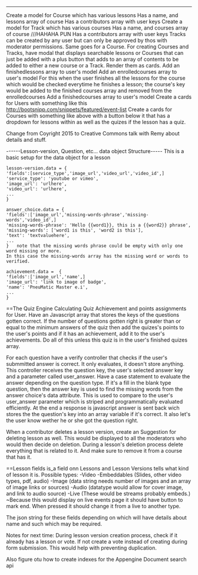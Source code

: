 ---------------------------------------------------
Create a model for Course which has various lessons
	Has a name, and lessons array of course
	Has a contributors array with user keys
Create a model for Track which has various courses
	Has a name, and courses array of course ///HAHAHA PUN
	Has a contributors array with user keys
	Tracks can be created by any user but can only be approved by thos with moderator permissions. Same goes for a Course.
	For creating Courses and Tracks, have modal that displays searchable lessons or Courses that can just be added with a plus button that adds to an array of contents to be added to either a new course or a Track. Render them as cards.
Add an finishedlessons array to user's model
Add an enrolledcourses array to user's model
	For this when the user finishes all the lessons for the course which would be checked everytime he finishes a lesson; the course's key would be added to the finished courses array and removed from the enrolledcourses
Add a finishedcourses array to user's model
Create a cards for Users with something like this http://bootsnipp.com/snippets/featured/event-list
Create a cards for Courses with something like above with a button below it that has a dropdown for lessons within as well as the quizes if the lesson has a quiz.

Change from Coyright 2015 to Creative Commons talk with Remy about details and stuff.


------Lesson-version, Question, etc... data object Structure-----
	This is a basic setup for the data object for a lesson

	lesson-version.data = {
	'fields':[service_type','image_url','video_url','video_id',]
	'service_type': 'youtube or vimeo',
	'image_url': 'urlhere',
	'video_url': 'urlhere',
	...
	}

	answer_choice.data = {
	'fields':['image_url','missing-words-phrase','missing-words','video_id',]
	'missing-words-phrase': 'Hello {{word1}}, this is a {{word2}} phrase',
	'missing-words': ['word1 is this', 'word2 is this'],
	'text': 'textvaluehere',
	...
	}	note that the missing words phrase could be empty with only one word missing or more.
	In this case the missing-words array has the missing word or words to verified.

	achievement.data =  {
	'fields':['image_url','name',]
	'image_url': 'link to image of badge',
	'name': 'PneuMatic Master e.i',
	...
	}

==The Quiz Engine
Calculating Quiz Achievement and points assignments for User.
Have an Javascript array that stores the keys of the questions gotten correct. If the number of questions gotten right is greater than or equal to the minimum answers of the quiz then add the quizes's points to the user's points and if it has an achievement, add it to the user's achievements. Do all of this unless this quiz is in the user's finished quizes array. 

For each question have a verify controller that checks if the user's submmitted answer is correct. It only evaluates, it doesn't store anything. This controller receives the question key, the user's selected answer key and a parameter called user_answer. Have a case statement to evaluate the answer depending on the question type. If it's a fill in the blank type question, then the answer key is used to find the missing words from the answer choice's data attribute. This is used to compare to the user's user_answer parameter which is striped and programmatically evaluated efficiently. At the end a response is javascript answer is sent back wich stores the the question's key into an array variable if it's correct. It also let's the user know wether he or she got the question right.


When a contributor deletes a lesson version, create an Suggestion for deleting lesson as well. This would be displayed to all the moderators who would then decide on deletion. During a lesson's deletion process delete everything that is related to it. And make sure to remove it from a course that has it. 

==Lesson fields
is_a field onn Lessons and Lesson Versions tells what kind of lesson it is.
Possible types:
	-Video
	-Embeddables (Slides, other video types, pdf, audio)
	-Image (data string needs number of images and an array of image links or sources)
	-Audio (datatype would allow for cover image, and link to audio source)
	-Live (These would be streams probably embeds.)
		~Because this would display on live events page it should have button to mark end. When pressed it should change it from a live to another type.
		
The json string for these fields depending on which will have details about name and such which may be required. 


Notes for next time:
During lesson version creation process, check if it already has a lesson or vote.
If not create a vote instead of creating during form submission. This would help with preventing duplication.

Also figure otu how to create indexes for the Appengine Document search api